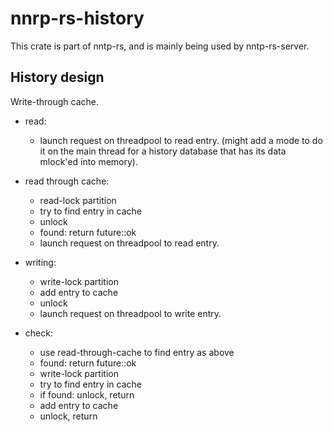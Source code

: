
# nnrp-rs-history

This crate is part of nntp-rs, and is mainly being used by nntp-rs-server.

## History design

Write-through cache.

- read:
  - launch request on threadpool to read entry.
    (might add a mode to do it on the main thread for a history database
     that has its data mlock'ed into memory).

- read through cache:
  - read-lock partition
  - try to find entry in cache
  - unlock
  - found: return future::ok
  - launch request on threadpool to read entry.

- writing:
  - write-lock partition
  - add entry to cache
  - unlock
  - launch request on threadpool to write entry.

- check:
  - use read-through-cache to find entry as above
  - found: return future::ok
  - write-lock partition
  - try to find entry in cache
  - if  found: unlock, return
  - add entry to cache
  - unlock, return

